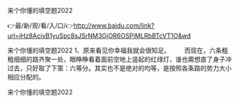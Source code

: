 来个你懂的填空题2022

👉最/新/观/看/入/口/👉http://www.baidu.com/link?url=jHz8AcivB1yuSpc8sJSrNM3GjOR6OSPiMLRbBTcVT1O&wd

来个你懂的填空题2022	1、原来看见你幸福我就会很知足。
　　而现在，六条粗粗细细的路齐聚一处，眼睁睁看着面前空地上竖起的红绿灯，谁也甭想直了身子冲过去，只好取了下策：六等分。其实也不是绝对的均等，是按照各条路的势力大小相应分配的。


来个你懂的填空题2022
